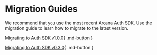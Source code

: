# Migration Guides

We recommend that you use the most recent Arcana Auth SDK. Use the migration guide to learn how to migrate to the latest version.

[Migrating to Auth SDK v1.0.0](main_auth_v1.0.1_migration.md){ .md-button }

[Migrating to Auth SDK v0.3.0](beta_auth_v0.3.0_migration.md){ .md-button }